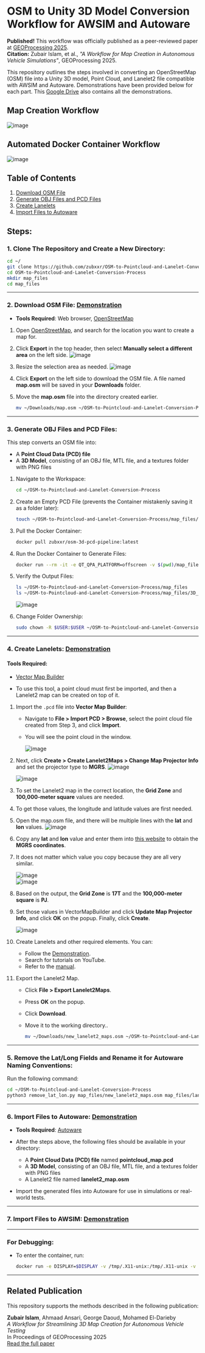 # OSM to Unity 3D Model Conversion Workflow for AWSIM and Autoware

**Published!** This workflow was officially published as a peer-reviewed paper at [GEOProcessing 2025](https://www.thinkmind.org/library/GEOProcessing/GEOProcessing_2025/geoprocessing_2025_2_40_30041.html).  
**Citation:** Zubair Islam, et al., *"A Workflow for Map Creation in Autonomous Vehicle Simulations"*, GEOProcessing 2025.

This repository outlines the steps involved in converting an OpenStreetMap (OSM) file into a Unity 3D model, Point Cloud, and Lanelet2 file compatible with AWSIM and Autoware. Demonstrations have been provided below for each part. This [Google Drive](https://drive.google.com/drive/folders/1Mtkr13VCS5KdGLns7JRVTOxwJmy0Xnit?usp=drive_link) also contains all the demonstrations.

## Map Creation Workflow
![image](https://github.com/user-attachments/assets/975b8182-9a63-4b15-b198-fe80a1c99708)

## Automated Docker Container Workflow
![image](https://github.com/user-attachments/assets/eff78a19-81f3-4990-9137-efca93cb049d)


## Table of Contents
1. [Download OSM File](#download-osm-file)
2. [Generate OBJ Files and PCD Files](#generate-obj-files-and-pcd-files)
3. [Create Lanelets](#create-lanelets)
4. [Import Files to Autoware](#import-files-to-autoware)

## Steps:

### 1. **Clone The Repository and Create a New Directory**:
```bash
cd ~/
git clone https://github.com/zubxxr/OSM-to-Pointcloud-and-Lanelet-Conversion-Process
cd OSM-to-Pointcloud-and-Lanelet-Conversion-Process
mkdir map_files
cd map_files
```

---

### 2. **Download OSM File**: [Demonstration](https://drive.google.com/file/d/1siUoWQ66YDEZnNxpCEGZUtRvuZyRF7Ho/view?usp=drive_link)
    
   - **Tools Required**: Web browser, [OpenStreetMap](https://www.openstreetmap.org/)
   1. Open [OpenStreetMap](https://www.openstreetmap.org/), and search for the location you want to create a map for.
   
   2. Click **Export** in the top header, then select **Manually select a different area** on the left side.
   ![image](https://github.com/user-attachments/assets/f2cce522-7d22-4e11-b32c-a490805a4d1a)
    
   3. Resize the selection area as needed.
   ![image](https://github.com/user-attachments/assets/a0fe3473-11da-4b74-9fa5-31b8ce43e652)

   4. Click **Export** on the left side to download the OSM file. A file named **map.osm** will be saved in your **Downloads** folder.
   5. Move the **map.osm** file into the directory created earlier.
         ```bash
         mv ~/Downloads/map.osm ~/OSM-to-Pointcloud-and-Lanelet-Conversion-Process/map_files
         ```

---

### 3. **Generate OBJ Files and PCD Files**:

This step converts an OSM file into:  
- A **Point Cloud Data (PCD) file**  
- A **3D Model**, consisting of an OBJ file, MTL file, and a textures folder with PNG files  

1. Navigate to the Workspace:  
    ```bash
    cd ~/OSM-to-Pointcloud-and-Lanelet-Conversion-Process
    ```

2. Create an Empty PCD File (prevents the Container mistakenly saving it as a folder later):
    ```bash
    touch ~/OSM-to-Pointcloud-and-Lanelet-Conversion-Process/map_files/pointcloud_map.pcd
    ```
3. Pull the Docker Container:
   ```bash
   docker pull zubxxr/osm-3d-pcd-pipeline:latest
   ```

4. Run the Docker Container to Generate Files:
    ```bash
    docker run --rm -it -e QT_QPA_PLATFORM=offscreen -v $(pwd)/map_files/map.osm:/app/map.osm -v $(pwd)/map_files/3D_Model:/app/3D_Model -v $(pwd)/map_files/pointcloud_map.pcd:/app/pointcloud_map.pcd zubxxr/osm-3d-pcd-pipeline /bin/bash
    ```
5. Verify the Output Files:
    ```bash
    ls ~/OSM-to-Pointcloud-and-Lanelet-Conversion-Process/map_files
    ls ~/OSM-to-Pointcloud-and-Lanelet-Conversion-Process/map_files/3D_Model
    ```
    ![image](https://github.com/user-attachments/assets/7c60231d-5045-49b1-abac-2b90151af23a)

6. Change Folder Ownership:
   ```bash
   sudo chown -R $USER:$USER ~/OSM-to-Pointcloud-and-Lanelet-Conversion-Process/map_files/3D_Model
   ```

---

### 4. **Create Lanelets**: [Demonstration](https://drive.google.com/file/d/1GsgT-V2fWnFuPw8rWdohsYPsOSAnr716/view?usp=drive_link)

#### **Tools Required**:  
- [Vector Map Builder](https://tools.tier4.jp/vector_map_builder_ll2/)

- To use this tool, a point cloud must first be imported, and then a Lanelet2 map can be created on top of it.  

1. Import the `.pcd` file into **Vector Map Builder**:  
    - Navigate to **File > Import PCD > Browse**, select the point cloud file created from Step 3, and click **Import**.  
    - You will see the point cloud in the window.  

      ![image](https://github.com/user-attachments/assets/3cf18bc9-0763-4ae2-8310-2b37a0e09c35)


2. Next, click **Create > Create Lanelet2Maps > Change Map Projector Info** and set the projector type to **MGRS**.
      ![image](https://github.com/user-attachments/assets/729e6e9a-9230-4633-8315-48a485ce6f42)


      ![image](https://github.com/user-attachments/assets/3117a53d-9659-477b-b605-fef19873988c)  

3. To set the Lanelet2 map in the correct location, the **Grid Zone** and **100,000-meter square** values are needed.
4. To get those values, the longitude and latitude values are first needed. 
5. Open the map.osm file, and there will be multiple lines with the **lat** and **lon** values.
      ![image](https://github.com/user-attachments/assets/3bfd614d-9a49-4a18-8315-46cc567f6ba6)


6. Copy any **lat** and **lon** value and enter them into [this website](https://legallandconverter.com/p50.html) to obtain the **MGRS coordinates**.
7. It does not matter which value you copy because they are all very similar.

      ![image](https://github.com/user-attachments/assets/1b0d9bfb-8625-4a34-be4d-1095b2fdad51)  
      ![image](https://github.com/user-attachments/assets/af45ab5c-ff87-42d4-ab17-ce8668410440)  

8. Based on the output, the **Grid Zone** is **17T** and the **100,000-meter square** is **PJ**. 
9. Set those values in VectorMapBuilder and click **Update Map Projector Info**, and click **OK** on the popup. Finally, click **Create**.

     ![image](https://github.com/user-attachments/assets/d78f7a3c-3d72-494e-8f95-dbeb9dc565a0)  

10. Create Lanelets and other required elements. You can:  
    - Follow the [Demonstration](https://drive.google.com/file/d/1GsgT-V2fWnFuPw8rWdohsYPsOSAnr716/view?usp=drive_link).  
    - Search for tutorials on YouTube.  
    - Refer to the [manual](https://docs.web.auto/en/user-manuals/vector-map-builder/how-to-use).
 
11. Export the Lanelet2 Map.
    - Click **File > Export Lanelet2Maps**.
    - Press **OK** on the popup.
    - Click **Download**.

    - Move it to the working directory..
      ```bash
      mv ~/Downloads/new_lanelet2_maps.osm ~/OSM-to-Pointcloud-and-Lanelet-Conversion-Process/map_files/
      ```
---

### 5. **Remove the Lat/Long Fields and Rename it for Autoware Naming Conventions**:

Run the following command:

```bash
cd ~/OSM-to-Pointcloud-and-Lanelet-Conversion-Process
python3 remove_lat_lon.py map_files/new_lanelet2_maps.osm map_files/lanelet2_map.osm
```
---

### 6. **Import Files to Autoware**: [Demonstration](https://drive.google.com/file/d/1JRt64q4x_NL__mK30LJ7Vgzp1ZBU6C9e/view?usp=drive_link)

   - **Tools Required**: [Autoware](https://www.autoware.org/)
   - After the steps above, the following files should be available in your directory:
       - A **Point Cloud Data (PCD) file** named **pointcloud_map.pcd**  
       - A **3D Model**, consisting of an OBJ file, MTL file, and a textures folder with PNG files
       - A Lanelet2 file named **lanelet2_map.osm**
  
   - Import the generated files into Autoware for use in simulations or real-world tests.

---

### 7. **Import Files to AWSIM**: [Demonstration]()

---

### For Debugging:
- To enter the container, run:
  ```bash
  docker run -e DISPLAY=$DISPLAY -v /tmp/.X11-unix:/tmp/.X11-unix -v $(pwd)/map_files/map.osm:/app/map.osm --entrypoint bash -it osm-3d-pcd-pipeline
  ```

---

## Related Publication

This repository supports the methods described in the following publication:

**Zubair Islam**, Ahmaad Ansari, George Daoud, Mohamed El-Darieby  
*A Workflow for Streamlining 3D Map Creation for Autonomous Vehicle Testing*  
In Proceedings of GEOProcessing 2025  
[Read the full paper](https://www.thinkmind.org/library/GEOProcessing/GEOProcessing_2025/geoprocessing_2025_2_40_30041.html)
